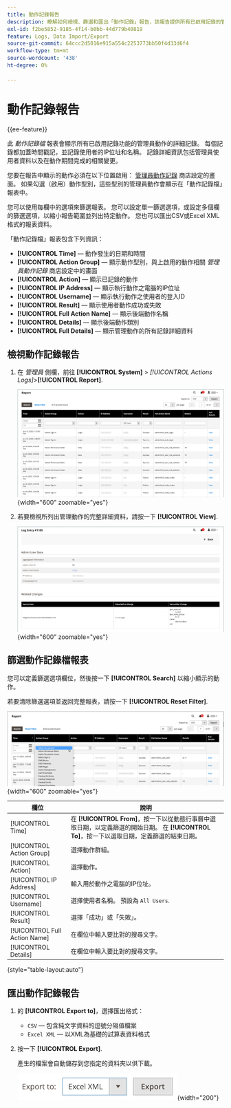 ```yaml
---
title: 動作記錄報告
description: 瞭解如何檢視、篩選和匯出「動作記錄」報告，該報告提供所有已啟用記錄的管理動作的詳細記錄。
exl-id: f2be5852-9185-4f14-b0bb-44d779b40819
feature: Logs, Data Import/Export
source-git-commit: 64ccc2d5016e915a554c2253773bb50f4d33d6f4
workflow-type: tm+mt
source-wordcount: '438'
ht-degree: 0%

---
```


# 動作記錄報告

{{ee-feature}}

此 _動作記錄檔_ 報表會顯示所有已啟用記錄功能的管理員動作的詳細記錄。 每個記錄都加蓋時間戳記，並記錄使用者的IP位址和名稱。 記錄詳細資訊包括管理員使用者資料以及在動作期間完成的相關變更。

您要在報告中顯示的動作必須在以下位置啟用： [管理員動作記錄](action-log.md) 商店設定的畫面。 如果勾選（啟用）動作型別，這些型別的管理員動作會顯示在「動作記錄檔」報表中。

您可以使用每欄中的選項來篩選報表。 您可以設定單一篩選選項，或設定多個欄的篩選選項，以縮小報告範圍並列出特定動作。 您也可以匯出CSV或Excel XML格式的報表資料。

「動作記錄檔」報表包含下列資訊：

- **[!UICONTROL Time]**  — 動作發生的日期和時間
- **[!UICONTROL Action Group]**  — 顯示動作型別，與上啟用的動作相關 _管理員動作記錄_ 商店設定中的畫面
- **[!UICONTROL Action]**  — 顯示已記錄的動作
- **[!UICONTROL IP Address]**  — 顯示執行動作之電腦的IP位址
- **[!UICONTROL Username]**  — 顯示執行動作之使用者的登入ID
- **[!UICONTROL Result]**  — 顯示使用者動作成功或失敗
- **[!UICONTROL Full Action Name]**  — 顯示後端動作名稱
- **[!UICONTROL Details]**  — 顯示後端動作類別
- **[!UICONTROL Full Details]**  — 顯示管理動作的所有記錄詳細資料

## 檢視動作記錄報告

1. 在 _管理員_ 側欄，前往 **[!UICONTROL System]** > _[!UICONTROL Actions Logs]_>**[!UICONTROL Report]**.

   ![動作記錄](./assets/action-log-report.png){width="600" zoomable="yes"}

1. 若要檢視所列出管理動作的完整詳細資料，請按一下 **[!UICONTROL View]**.

   ![動作記錄專案詳細資料](./assets/action-log-report-view.png){width="600" zoomable="yes"}

## 篩選動作記錄檔報表

您可以定義篩選選項欄位，然後按一下 **[!UICONTROL Search]** 以縮小顯示的動作。

若要清除篩選選項並返回完整報表，請按一下 **[!UICONTROL Reset Filter]**.

![動作記錄報告篩選器](./assets/action-log-report-filters.png){width="600" zoomable="yes"}

| 欄位 | 說明 |
|--- |--- |
| [!UICONTROL Time] | 在 **[!UICONTROL From]**，按一下以從動態行事曆中選取日期，以定義篩選的開始日期。 在 **[!UICONTROL To]**，按一下以選取日期，定義篩選的結束日期。 |
| [!UICONTROL Action Group] | 選擇動作群組。 |
| [!UICONTROL Action] | 選擇動作。 |
| [!UICONTROL IP Address] | 輸入用於動作之電腦的IP位址。 |
| [!UICONTROL Username] | 選擇使用者名稱。 預設為 `All Users`. |
| [!UICONTROL Result] | 選擇「成功」或「失敗」。 |
| [!UICONTROL Full Action Name] | 在欄位中輸入要比對的搜尋文字。 |
| [!UICONTROL Details] | 在欄位中輸入要比對的搜尋文字。 |

{style="table-layout:auto"}

## 匯出動作記錄報告

1. 的 **[!UICONTROL Export to]**，選擇匯出格式：

   - `CSV`  — 包含純文字資料的逗號分隔值檔案
   - `Excel XML`  — 以XML為基礎的試算表資料格式

1. 按一下 **[!UICONTROL Export]**.

   產生的檔案會自動儲存到您指定的資料夾以供下載。

   ![動作記錄檔報告匯出](./assets/action-log-report-export.png){width="200"}
